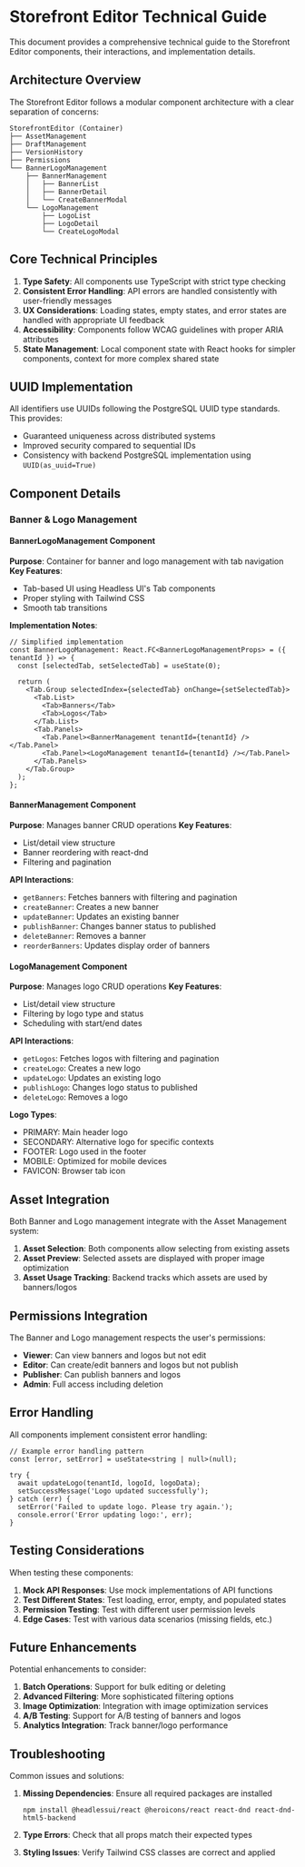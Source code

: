 # Storefront Editor Technical Guide

This document provides a comprehensive technical guide to the Storefront Editor components, their interactions, and implementation details.

## Architecture Overview

The Storefront Editor follows a modular component architecture with a clear separation of concerns:

```
StorefrontEditor (Container)
├── AssetManagement
├── DraftManagement
├── VersionHistory
├── Permissions
└── BannerLogoManagement
    ├── BannerManagement
    │   ├── BannerList
    │   ├── BannerDetail
    │   └── CreateBannerModal
    └── LogoManagement
        ├── LogoList
        ├── LogoDetail
        └── CreateLogoModal
```

## Core Technical Principles

1. **Type Safety**: All components use TypeScript with strict type checking
2. **Consistent Error Handling**: API errors are handled consistently with user-friendly messages
3. **UX Considerations**: Loading states, empty states, and error states are handled with appropriate UI feedback
4. **Accessibility**: Components follow WCAG guidelines with proper ARIA attributes
5. **State Management**: Local component state with React hooks for simpler components, context for more complex shared state

## UUID Implementation

All identifiers use UUIDs following the PostgreSQL UUID type standards. This provides:

- Guaranteed uniqueness across distributed systems
- Improved security compared to sequential IDs
- Consistency with backend PostgreSQL implementation using `UUID(as_uuid=True)`

## Component Details

### Banner & Logo Management

#### BannerLogoManagement Component

**Purpose**: Container for banner and logo management with tab navigation
**Key Features**:
- Tab-based UI using Headless UI's Tab components
- Proper styling with Tailwind CSS
- Smooth tab transitions

**Implementation Notes**:
```tsx
// Simplified implementation
const BannerLogoManagement: React.FC<BannerLogoManagementProps> = ({ tenantId }) => {
  const [selectedTab, setSelectedTab] = useState(0);

  return (
    <Tab.Group selectedIndex={selectedTab} onChange={setSelectedTab}>
      <Tab.List>
        <Tab>Banners</Tab>
        <Tab>Logos</Tab>
      </Tab.List>
      <Tab.Panels>
        <Tab.Panel><BannerManagement tenantId={tenantId} /></Tab.Panel>
        <Tab.Panel><LogoManagement tenantId={tenantId} /></Tab.Panel>
      </Tab.Panels>
    </Tab.Group>
  );
};
```

#### BannerManagement Component

**Purpose**: Manages banner CRUD operations
**Key Features**:
- List/detail view structure
- Banner reordering with react-dnd
- Filtering and pagination

**API Interactions**:
- `getBanners`: Fetches banners with filtering and pagination
- `createBanner`: Creates a new banner
- `updateBanner`: Updates an existing banner
- `publishBanner`: Changes banner status to published
- `deleteBanner`: Removes a banner
- `reorderBanners`: Updates display order of banners

#### LogoManagement Component

**Purpose**: Manages logo CRUD operations
**Key Features**:
- List/detail view structure
- Filtering by logo type and status
- Scheduling with start/end dates

**API Interactions**:
- `getLogos`: Fetches logos with filtering and pagination
- `createLogo`: Creates a new logo
- `updateLogo`: Updates an existing logo
- `publishLogo`: Changes logo status to published
- `deleteLogo`: Removes a logo

**Logo Types**:
- PRIMARY: Main header logo
- SECONDARY: Alternative logo for specific contexts
- FOOTER: Logo used in the footer
- MOBILE: Optimized for mobile devices
- FAVICON: Browser tab icon

## Asset Integration

Both Banner and Logo management integrate with the Asset Management system:

1. **Asset Selection**: Both components allow selecting from existing assets
2. **Asset Preview**: Selected assets are displayed with proper image optimization
3. **Asset Usage Tracking**: Backend tracks which assets are used by banners/logos

## Permissions Integration

The Banner and Logo management respects the user's permissions:

- **Viewer**: Can view banners and logos but not edit
- **Editor**: Can create/edit banners and logos but not publish
- **Publisher**: Can publish banners and logos
- **Admin**: Full access including deletion

## Error Handling

All components implement consistent error handling:

```tsx
// Example error handling pattern
const [error, setError] = useState<string | null>(null);

try {
  await updateLogo(tenantId, logoId, logoData);
  setSuccessMessage('Logo updated successfully');
} catch (err) {
  setError('Failed to update logo. Please try again.');
  console.error('Error updating logo:', err);
}
```

## Testing Considerations

When testing these components:

1. **Mock API Responses**: Use mock implementations of API functions
2. **Test Different States**: Test loading, error, empty, and populated states
3. **Permission Testing**: Test with different user permission levels
4. **Edge Cases**: Test with various data scenarios (missing fields, etc.)

## Future Enhancements

Potential enhancements to consider:

1. **Batch Operations**: Support for bulk editing or deleting
2. **Advanced Filtering**: More sophisticated filtering options
3. **Image Optimization**: Integration with image optimization services
4. **A/B Testing**: Support for A/B testing of banners and logos
5. **Analytics Integration**: Track banner/logo performance

## Troubleshooting

Common issues and solutions:

1. **Missing Dependencies**: Ensure all required packages are installed
   ```
   npm install @headlessui/react @heroicons/react react-dnd react-dnd-html5-backend
   ```

2. **Type Errors**: Check that all props match their expected types

3. **Styling Issues**: Verify Tailwind CSS classes are correct and applied
